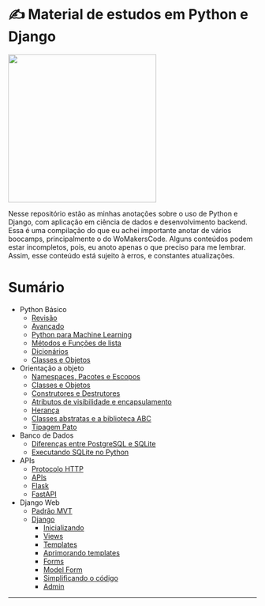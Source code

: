 # ✍️ Material de estudos em Python e Django

<img width="300" src="https://github.com/anapppp/material-de-estudo-python-data-science/assets/70073296/7c2b719d-2d11-44d3-9fd3-df839b68299d">

Nesse repositório estão as minhas anotações sobre o uso de Python e Django, com aplicação em ciência de dados e desenvolvimento backend. Essa é uma compilação do que eu achei importante anotar de vários boocamps, principalmente o do WoMakersCode. Alguns conteúdos podem estar incompletos, pois, eu anoto apenas o que preciso para me lembrar. Assim, esse conteúdo está sujeito à erros, e constantes atualizações.

# Sumário
- Python Básico
  - [Revisão](./python-basico/01-revisao-comandos-python.md)
  - [Avançado](./python-basico/02-avancado.md)
  - [Python para Machine Learning](./python-basico/03-python-para-machine-learning.md)
  - [Métodos e Funções de lista](./python-basico/04-metodos-e-funcoes-de-listas.md)
  - [Dicionários](./python-basico/05-dicionarios.md)
  - [Classes e Objetos](./python-basico/06-classes-e-objetos.md)
- Orientação a objeto
  - [Namespaces, Pacotes e Escopos](./orientacao-a-objeto/01-namespaces-pacotes-e-escopos.md)
  - [Classes e Objetos](./orientacao-a-objeto/02-classes-e-objetos.md)
  - [Construtores e Destrutores](./orientacao-a-objeto/04-construtores-e-destrutores.md)
  - [Atributos de visibilidade e encapsulamento](./orientacao-a-objeto/05-atributos-de-visibilidade-e-encapsulamento.md)
  - [Herança](./orientacao-a-objeto/06-heranca.md)
  - [Classes abstratas e a biblioteca ABC](./orientacao-a-objeto/07-classes-abstratas-e-a-biblioteca-ABC.md)
  - [Tipagem Pato](./orientacao-a-objeto/08-tipagem-pato.md)
- Banco de Dados
  - [Diferenças entre PostgreSQL e SQLite](./banco-de-dados/diferencas-postgresql-sqlite.md)
  - [Executando SQLite no Python](./banco-de-dados/sqlite-no-python.md)
- APIs
  - [Protocolo HTTP](./api/protocolo-http.md)
  - [APIs](./api/api.md)
  - [Flask](./api/flask.md)
  - [FastAPI](./api/fastAPI.md)
- Django Web
  - [Padrão MVT](./django/mvt.md)
  - [Django](./django/django.md)
    - [Inicializando](./django/django.md/#inicializando-um-novo-projeto-em-django)
    - [Views](./django/django.md/#views)
    - [Templates](./django/django.md/#usando-templates)
    - [Aprimorando templates](./django/django.md/#aprimorando-templates)
    - [Forms](./django/django.md/#django-forms)
    - [Model Form](./django/django.md/#modelform)
    - [Simplificando o código](./django/django.md/#simplificando-o-código)
    - [Admin](./django/django.md/#admin)
----------
